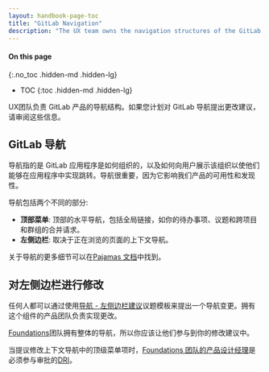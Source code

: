 ```yaml
---
layout: handbook-page-toc
title: "GitLab Navigation"
description: "The UX team owns the navigation structures of the GitLab product. Please review this information if you plan to propose changes to GitLab navigation."
---
```


#### On this page
{:.no_toc .hidden-md .hidden-lg}

- TOC
{:toc .hidden-md .hidden-lg}

UX团队负责 GitLab 产品的导航结构。如果您计划对 GitLab 导航提出更改建议，请审阅这些信息。

## GitLab 导航

导航指的是 GitLab 应用程序是如何组织的，以及如何向用户展示该组织以使他们能够在应用程序中实现跳转。导航很重要，因为它影响我们产品的可用性和发现性。

导航包括两个不同的部分:

* **顶部菜单**: 顶部的水平导航，包括全局链接，如你的待办事项、议题和跨项目和群组的合并请求。
* **左侧边栏**: 取决于正在浏览的页面的上下文导航。

关于导航的更多细节可以在[Pajamas 文档](https://design.gitlab.com/regions/navigation)中找到。

## 对左侧边栏进行修改

任何人都可以通过使用[导航 - 左侧边栏建议](https://gitlab.com/gitlab-org/gitlab/-/issues\new?issuable_template=Navigation%20-%20Left%20Sidebar%20Proposals)议题模板来提出一个导航变更。拥有这个组件的产品团队负责实现更改。

[Foundations](https://about.gitlab.com/handbook/product/categories/#foundations-group)团队拥有整体的导航，所以你应该让他们参与到你的修改建议中。

当提议修改上下文导航中的顶级菜单项时，[Foundations 团队的产品设计经理](https://about.gitlab.com/handbook/product/categories/#foundations-group)是必须参与审批的[DRI](https://about.gitlab.com/handbook/people-group/directly-responsible-individuals/#what-is-a-directly-responsible-individual)。

[ux-guide]: https://docs.gitlab.com/ee/development/ux_guide/
[ux-label]: https://gitlab.com/groups/gitlab-org/issues?scope=all&state=opened&utf8=%E2%9C%93&label_name%5B%5D=UX
[ux-ready-label]: https://gitlab.com/groups/gitlab-org/issues?scope=all&state=opened&utf8=%E2%9C%93&label_name%5B%5D=UX+ready
[gitlab-design-project-readme]: https://gitlab.com/gitlab-org/gitlab-design/blob/master/README.md
[twitter-sheet]: https://docs.google.com/spreadsheets/d/1GDAUNujD1-eRYxAj4FIYbCyy8ltCwwIWqVTd9-gf4wA/edit
[everyone-designer]: https://library.gv.com/everyone-is-a-designer-get-over-it-501cc9a2f434
[pajamas]: https://design.gitlab.com

